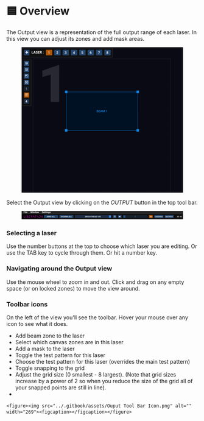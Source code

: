 # 🟦 Overview

The Output view is a representation of the full output range of each laser. In this view you can adjust its zones and add mask areas.&#x20;

<figure><img src="../.gitbook/assets/Laser Output View.png" alt="" width="563"><figcaption></figcaption></figure>

Select the Output view by clicking on the _OUTPUT_ button in the top tool bar.

<figure><img src="../.gitbook/assets/Top Tool Bar.png" alt=""><figcaption></figcaption></figure>

### Selecting a laser

Use the number buttons at the top to choose which laser you are editing. Or use the TAB key to cycle through them. Or hit a number key.&#x20;

### Navigating around the Output view&#x20;

Use the mouse wheel to zoom in and out. Click and drag on any empty space (or on locked zones) to move the view around.&#x20;

### Toolbar icons

On the left of the view you'll see the toolbar. Hover your mouse over any icon to see what it does.

* Add beam zone to the laser
* Select which canvas zones are in this laser&#x20;
* Add a mask to the laser
* Toggle the test pattern for this laser
* Choose the test pattern for this laser (overrides the main test pattern)
* Toggle snapping to the grid
* Adjust the grid size (0 smallest - 8 largest). (Note that grid sizes increase by a power of 2 so when you reduce the size of the grid all of your snapped points are still in line).
*

    <figure><img src="../.gitbook/assets/Ouput Tool Bar Icon.png" alt="" width="269"><figcaption></figcaption></figure>
